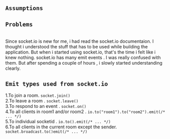 ## `Assumptions`

## `Problems `

<br />
Since socket.io is new for me, i had read the socket.io documentaion. I thought i understood the stuff that has to be used while building the application. But when i started using socket.io, that's the time i felt like i knew nothing. socket.io has many emit events . I was really confused with them. But after spending a couple of hours , i slowly started understanding clearly. 


## `Emit types used from socket.io `

1.To join a room. `socket.join()`\
2.To leave a room . `socket.leave()`\
3.To respond to an event . `socket.on()`\
4.To all clients in room1 and/or room2 . `io.to("room1").to("room2").emit(/* ... */)`\
5.To individual socketid . `io.to().emit(/* ... */)` \
6.To all clients in the current room except the sender. `socket.broadcast.to()emit(/* ... */)`

